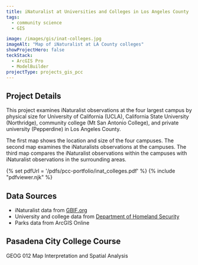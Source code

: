 ```yaml
---
title: iNaturalist at Universities and Colleges in Los Angeles County
tags:
  - community science
  - GIS

image: /images/gis/inat-colleges.jpg
imageAlt: "Map of iNaturalist at LA County colleges"
showProjectHero: false
teckStack:
  - ArcGIS Pro
  - ModelBuilder
projectType: projects_gis_pcc
---
```


## Project Details

This project examines iNaturalist observations at the four largest campus by physical size for University of California (UCLA), California State University (Northridge), community college (Mt San Antonio College), and private university (Pepperdine) in Los Angeles County.

The first map shows the location and size of the four campuses. The second map examines the iNaturalists observations at the campuses. The third map compares the iNaturalist observations within the campuses with iNaturalist observations in the surrounding areas.

{% set pdfUrl = '/pdfs/pcc-portfolio/inat_colleges.pdf' %}
{% include "pdfviewer.njk" %}

## Data Sources

- iNaturalist data from [GBIF.org](https://www.gbif.org/)
- University and college data from [Department of Homeland Security ](https://hifld-geoplatform.hub.arcgis.com/datasets/geoplatform::colleges-and-universities-campuses/about)
- Parks data from ArcGIS Online

## Pasadena City College Course

GEOG 012 Map Interpretation and Spatial Analysis
